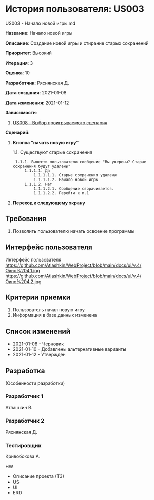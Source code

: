 # История пользователя: US003

US003 - Начало новой игры.md

**Название**: Начало новой игры

**Описание**: Создание новой игры и стирание старых сохранений

**Приоритет**: Высокий

**Итерация**: 3

**Оценка**: 10

**Разработчик**: Ряснянская Д.

**Дата создания**: 2021-01-08

**Дата изменения**: 2021-01-12

**Зависимости**:
1. [US008 - Выбор проигрываемого сценария](US008.md)

**Сценарий**:
1. **Кнопка "начать новую игру"**

	1.1. Существуют старые сохранения
	
		1.1.1. Вывести пользователю сообщение "Вы уверены? Старые сохранения будут удалены"
			1.1.1.1. Да
				1.1.1.1.1. Старые сохранения удалены
				1.1.1.1.2. Начало новой игры
			1.1.1.2. Нет
				1.1.1.2.1. Сообщение сворачивается.
				1.1.1.2.2. Перейти к п.1
				
3. **Переход к следующему экрану**

## Требования
1. Позволить пользователю начать освоение программы

## Интерфейс пользователя
Интерфейс пользователя 
https://github.com/Atlashkin/WebProject/blob/main/docs/ui/v.4/Окно%204.1.jpg
https://github.com/Atlashkin/WebProject/blob/main/docs/ui/v.4/Окно%204.2.jpg

## Критерии приемки
1. Пользователь начал новую игру
2. Информация в базе данных изменена

## Список изменений
- 2021-01-08 - Черновик
- 2021-01-10 - Добавлены альтернативные варианты
- 2021-01-12 - Утверждён

## Разработка
(Особенности разработки)

### Разработчик 1
Атлашкин В.
### Разработчик 2
Ряснянская Д.
### Тестировщик
Кривобокова А.

HW
- Описание проекта (ТЗ)
- US
- UI
- ERD
